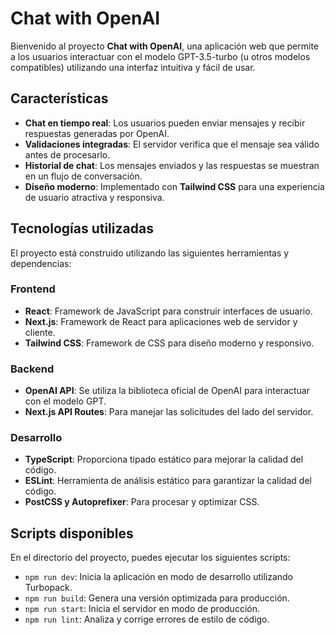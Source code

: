 # Chat with OpenAI

Bienvenido al proyecto **Chat with OpenAI**, una aplicación web que permite a los usuarios interactuar con el modelo GPT-3.5-turbo (u otros modelos compatibles) utilizando una interfaz intuitiva y fácil de usar.

## Características

- **Chat en tiempo real**: Los usuarios pueden enviar mensajes y recibir respuestas generadas por OpenAI.
- **Validaciones integradas**: El servidor verifica que el mensaje sea válido antes de procesarlo.
- **Historial de chat**: Los mensajes enviados y las respuestas se muestran en un flujo de conversación.
- **Diseño moderno**: Implementado con **Tailwind CSS** para una experiencia de usuario atractiva y responsiva.

## Tecnologías utilizadas

El proyecto está construido utilizando las siguientes herramientas y dependencias:

### Frontend
- **React**: Framework de JavaScript para construir interfaces de usuario.
- **Next.js**: Framework de React para aplicaciones web de servidor y cliente.
- **Tailwind CSS**: Framework de CSS para diseño moderno y responsivo.

### Backend
- **OpenAI API**: Se utiliza la biblioteca oficial de OpenAI para interactuar con el modelo GPT.
- **Next.js API Routes**: Para manejar las solicitudes del lado del servidor.

### Desarrollo
- **TypeScript**: Proporciona tipado estático para mejorar la calidad del código.
- **ESLint**: Herramienta de análisis estático para garantizar la calidad del código.
- **PostCSS y Autoprefixer**: Para procesar y optimizar CSS.

## Scripts disponibles

En el directorio del proyecto, puedes ejecutar los siguientes scripts:

- `npm run dev`: Inicia la aplicación en modo de desarrollo utilizando Turbopack.
- `npm run build`: Genera una versión optimizada para producción.
- `npm run start`: Inicia el servidor en modo de producción.
- `npm run lint`: Analiza y corrige errores de estilo de código.
